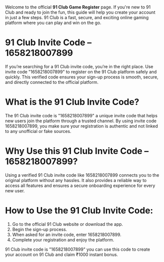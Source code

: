 Welcome to the official **91 Club Game Register** page. If you're new to 91 Club and ready to join the fun, this guide will help you create your account in just a few steps. 91 Club is a fast, secure, and exciting online gaming platform where you can play and win on the go.
# 91 Club Invite Code – 1658218007899
If you’re searching for a 91 Club invite code, you’re in the right place. Use invite code "1658218007899" to register on the 91 Club platform safely and quickly. This verified code ensures your sign-up process is smooth, secure, and directly connected to the official platform.
# What is the 91 Club Invite Code?
The 91 Club invite code is "1658218007899" a unique invite code that helps new users join the platform through a trusted channel. By using invite code 1658218007899, you make sure your registration is authentic and not linked to any unofficial or fake sources.
# Why Use this  91 Club Invite Code – 1658218007899?
Using a verified 91 Club invite code like 1658218007899 connects you to the original platform without any hassles. It also provides a reliable way to access all features and ensures a secure onboarding experience for every new user.
# How to Use the 91 Club Invite Code:
1. Go to the official 91 Club website or download the app.
2. Begin the sign-up process.
3. When asked for an invite code, enter 1658218007899.
4. Complete your registration and enjoy the platform.

91 Club invite code is "1658218007899" you can use this code to create your account on 91 Club and claim ₹1000 instant bonus.
